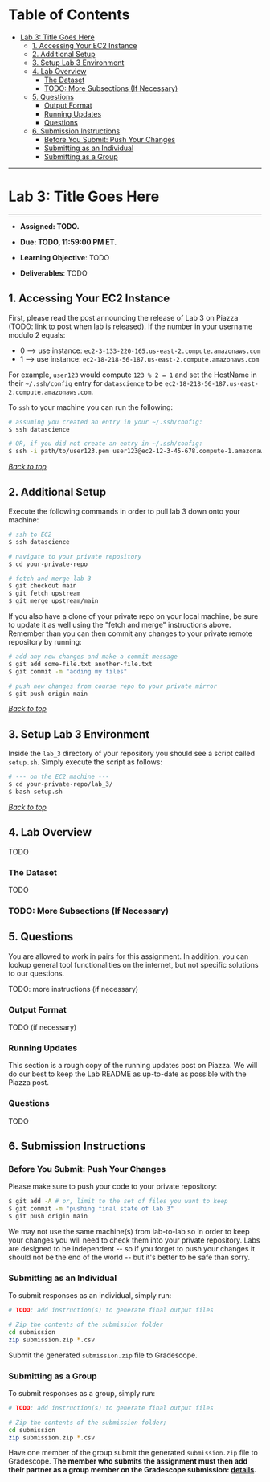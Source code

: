 Table of Contents
=================
- [Lab 3: Title Goes Here](#lab-0-setting-up-your-environment)
  * [1. Accessing Your EC2 Instance](#1-accessing-your-ec2-instance)
  * [2. Additional Setup](#2-additional-setup)
  * [3. Setup Lab 3 Environment](#3-setup-lab-2-environment)
  * [4. Lab Overview](#4-lab-overview)
    * [The Dataset](#the-dataset)
    * [TODO: More Subsections (If Necessary)](#todo-more-subsections-if-necessary)
  * [5. Questions](#5-questions)
    * [Output Format](#output-format)
    * [Running Updates](#running-updates)
    * [Questions](#questions)
  * [6. Submission Instructions](#6-submission-instructions)
    * [Before You Submit: Push Your Changes](#before-you-submit-push-your-changes)
    * [Submitting as an Individual](#submitting-as-an-individual)
    * [Submitting as a Group](#submitting-as-a-group)

---
# Lab 3: Title Goes Here
---
* **Assigned: TODO.**
* **Due: TODO, 11:59:00 PM ET.**

* **Learning Objective**: TODO
* **Deliverables**: TODO

## 1. Accessing Your EC2 Instance
First, please read the post announcing the release of Lab 3 on Piazza (TODO: link to post when lab is released). If the number in your username modulo 2 equals:
- 0 --> use instance: `ec2-3-133-220-165.us-east-2.compute.amazonaws.com`
- 1 --> use instance: `ec2-18-218-56-187.us-east-2.compute.amazonaws.com`

For example, `user123` would compute `123 % 2 = 1` and set the HostName in their `~/.ssh/config` entry for `datascience` to be `ec2-18-218-56-187.us-east-2.compute.amazonaws.com`.

To `ssh` to your machine you can run the following:
```sh
# assuming you created an entry in your ~/.ssh/config:
$ ssh datascience

# OR, if you did not create an entry in ~/.ssh/config:
$ ssh -i path/to/user123.pem user123@ec2-12-3-45-678.compute-1.amazonaws.com
```

[*Back to top*](#table-of-contents)

## 2. Additional Setup
Execute the following commands in order to pull lab 3 down onto your machine:
```bash
# ssh to EC2
$ ssh datascience

# navigate to your private repository
$ cd your-private-repo

# fetch and merge lab 3
$ git checkout main
$ git fetch upstream
$ git merge upstream/main
```
If you also have a clone of your private repo on your local machine, be sure to update it as well using the "fetch and merge" instructions above. Remember than you can then commit any changes to your private remote repository by running:
```bash
# add any new changes and make a commit message
$ git add some-file.txt another-file.txt
$ git commit -m "adding my files"

# push new changes from course repo to your private mirror
$ git push origin main
```

[*Back to top*](#table-of-contents)

## 3. Setup Lab 3 Environment
Inside the `lab_3` directory of your repository you should see a script called `setup.sh`. Simply execute the script as follows:
```bash
# --- on the EC2 machine ---
$ cd your-private-repo/lab_3/
$ bash setup.sh
```

[*Back to top*](#table-of-contents)

## 4. Lab Overview
TODO

### The Dataset
TODO

### TODO: More Subsections (If Necessary)

## 5. Questions

You are allowed to work in pairs for this assignment. In addition, you can lookup general tool functionalities on the internet, but not specific solutions to our questions.

TODO: more instructions (if necessary)

### Output Format
TODO (if necessary)

### Running Updates
This section is a rough copy of the running updates post on Piazza. We will do our best to keep the Lab README as up-to-date as possible with the Piazza post.

### Questions
TODO

## 6. Submission Instructions

### Before You Submit: Push Your Changes
Please make sure to push your code to your private repository:
```bash
$ git add -A # or, limit to the set of files you want to keep
$ git commit -m "pushing final state of lab 3"
$ git push origin main
```
We may not use the same machine(s) from lab-to-lab so in order to keep your changes you will need to check them into your private repository. Labs are designed to be independent -- so if you forget to push your changes it should not be the end of the world -- but it's better to be safe than sorry.

### Submitting as an Individual
To submit responses as an individual, simply run:
```sh
# TODO: add instruction(s) to generate final output files

# Zip the contents of the submission folder
cd submission
zip submission.zip *.csv
```

Submit the generated `submission.zip` file to Gradescope.

### Submitting as a Group
To submit responses as a group, simply run:
```sh
# TODO: add instruction(s) to generate final output files

# Zip the contents of the submission folder;
cd submission
zip submission.zip *.csv
```

Have one member of the group submit the generated `submission.zip` file to Gradescope. **The member who submits the assignment must then add their partner as a group member on the Gradescope submission: [details](https://help.gradescope.com/article/m5qz2xsnjy-student-add-group-members).**
